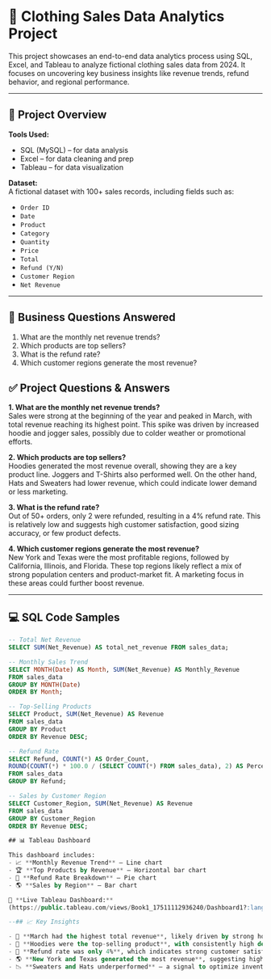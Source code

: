 # 🧵 Clothing Sales Data Analytics Project

This project showcases an end-to-end data analytics process using SQL, Excel, and Tableau to analyze fictional clothing sales data from 2024. It focuses on uncovering key business insights like revenue trends, refund behavior, and regional performance.

---

## 📁 Project Overview

**Tools Used:**  
- SQL (MySQL) – for data analysis  
- Excel – for data cleaning and prep  
- Tableau – for data visualization  

**Dataset:**  
A fictional dataset with 100+ sales records, including fields such as:
- `Order ID`
- `Date`
- `Product`
- `Category`
- `Quantity`
- `Price`
- `Total`
- `Refund (Y/N)`
- `Customer Region`
- `Net Revenue`

---

## 🧪 Business Questions Answered

1. What are the monthly net revenue trends?
2. Which products are top sellers?
3. What is the refund rate?
4. Which customer regions generate the most revenue?

## ✅ Project Questions & Answers

**1. What are the monthly net revenue trends?**  
Sales were strong at the beginning of the year and peaked in March, with total revenue reaching its highest point. This spike was driven by increased hoodie and jogger sales, possibly due to colder weather or promotional efforts.

**2. Which products are top sellers?**  
Hoodies generated the most revenue overall, showing they are a key product line. Joggers and T-Shirts also performed well. On the other hand, Hats and Sweaters had lower revenue, which could indicate lower demand or less marketing.

**3. What is the refund rate?**  
Out of 50+ orders, only 2 were refunded, resulting in a 4% refund rate. This is relatively low and suggests high customer satisfaction, good sizing accuracy, or few product defects.

**4. Which customer regions generate the most revenue?**  
New York and Texas were the most profitable regions, followed by California, Illinois, and Florida. These top regions likely reflect a mix of strong population centers and product-market fit. A marketing focus in 
these areas could further boost revenue.

---

## 💻 SQL Code Samples

```sql
-- Total Net Revenue
SELECT SUM(Net_Revenue) AS total_net_revenue FROM sales_data;

-- Monthly Sales Trend
SELECT MONTH(Date) AS Month, SUM(Net_Revenue) AS Monthly_Revenue
FROM sales_data
GROUP BY MONTH(Date)
ORDER BY Month;

-- Top-Selling Products
SELECT Product, SUM(Net_Revenue) AS Revenue
FROM sales_data
GROUP BY Product
ORDER BY Revenue DESC;

-- Refund Rate
SELECT Refund, COUNT(*) AS Order_Count,
ROUND(COUNT(*) * 100.0 / (SELECT COUNT(*) FROM sales_data), 2) AS Percentage
FROM sales_data
GROUP BY Refund;

-- Sales by Customer Region
SELECT Customer_Region, SUM(Net_Revenue) AS Revenue
FROM sales_data
GROUP BY Customer_Region
ORDER BY Revenue DESC;

## 📊 Tableau Dashboard

This dashboard includes:
- 📈 **Monthly Revenue Trend** – Line chart
- 🏆 **Top Products by Revenue** – Horizontal bar chart
- 🔁 **Refund Rate Breakdown** – Pie chart
- 🌎 **Sales by Region** – Bar chart

🔗 **Live Tableau Dashboard:**  
(https://public.tableau.com/views/Book1_17511112936240/Dashboard1?:language=en-US&:sid=&:redirect=auth&:display_count=n&:origin=viz_share_link)

--## 📈 Key Insights

- 🥇 **March had the highest total revenue**, likely driven by strong hoodie and jogger sales.
- 👕 **Hoodies were the top-selling product**, with consistently high demand across all regions.
- 🔁 **Refund rate was only 4%**, which indicates strong customer satisfaction and low product issues.
- 🌎 **New York and Texas generated the most revenue**, suggesting high-value customer bases.
- 📉 **Sweaters and Hats underperformed** — a signal to optimize inventory or improve promotion strategy.

